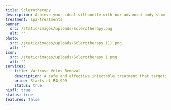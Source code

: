 ```yaml
---
title: Sclerotherapy
description: Achieve your ideal silhouette with our advanced body slimming treatments, combining the latest technology with expert care. At Luks Spa and Aesthetics, we offer non-invasive solutions designed to sculpt and tone your body, targeting stubborn fat and enhancing your natural contours. Our state-of-the-art procedures are customized to meet your specific goals, ensuring effective and visible results. Enjoy a transformative experience in our luxurious setting, and step out with renewed confidence and a beautifully refined figure.
treatment: spa-treatments
banner:
  src: /static/images/uploads/Sclerotherapy.png
  alt: ''
photo:
  src: /static/images/uploads/Sclerotherapy (1).png
  alt: ''
icon:
  src: /static/images/uploads/Sclerotherapy 1.png
  alt: ''
services:
  - title: Varicose Veins Removal
    description: A safe and effective injectable treatment that targets and eliminates visible varicose and spider veins. Sclerotherapy works by collapsing unwanted veins, allowing the body to naturally absorb and fade them over time. It improves circulation, relieves discomfort, and restores smooth, clearer skin — with minimal downtime.
    price: Starts at ₱4,999
    status: true
nisfl: true
status: true
featured: false
---
```


